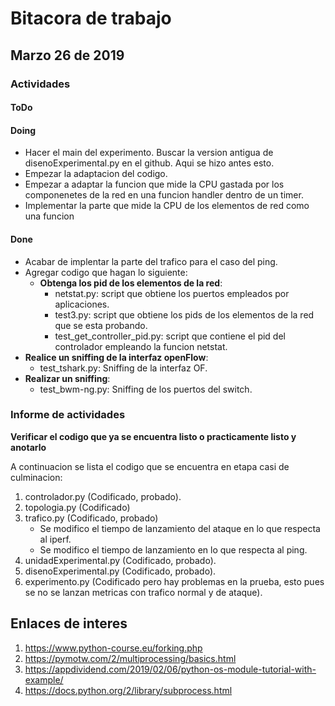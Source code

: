 # Bitacora de trabajo #

## Marzo 26 de 2019 ## 

### Actividades ###

#### ToDo ####
  
#### Doing ####

* Hacer el main del experimento. Buscar la version antigua de disenoExperimental.py en el github. Aqui se hizo antes esto.
* Empezar la adaptacion del codigo.
* Empezar a adaptar la funcion que mide la CPU gastada por los componenetes de la red en una funcion handler dentro de un timer.
* Implementar la parte que mide la CPU de los elementos de red como una funcion

  
#### Done ####
* Acabar de implentar la parte del trafico para el caso del ping.
* Agregar codigo que hagan lo siguiente:
  * **Obtenga los pid de los elementos de la red**: 
    * netstat.py: script que obtiene los puertos empleados por aplicaciones.
    * test3.py: script que obtiene los pids de los elementos de la red que se esta probando.
    * test_get_controller_pid.py: script que contiene el pid del controlador empleando la funcion netstat.
* **Realice un sniffing de la interfaz openFlow**: 
    * test_tshark.py: Sniffing de la interfaz OF.
* **Realizar un sniffing**:
    * test_bwm-ng.py: Sniffing de los puertos del switch.

### Informe de actividades ###

**Verificar el codigo que ya se encuentra listo o practicamente listo y anotarlo**

A continuacion se lista el codigo que se encuentra en etapa casi de culminacion:
1. controlador.py (Codificado, probado).
2. topologia.py (Codificado)
3. trafico.py (Codificado, probado)
   * Se modifico el tiempo de lanzamiento del ataque en lo que respecta al iperf.
   * Se modifico el tiempo de lanzamiento en lo que respecta al ping. 
4. unidadExperimental.py (Codificado, probado).
5. disenoExperimental.py (Codificado, probado). 
6. experimento.py (Codificado pero hay problemas en la prueba, esto pues se no se lanzan metricas con trafico normal y de ataque).

## Enlaces de interes ##
1. https://www.python-course.eu/forking.php
2. https://pymotw.com/2/multiprocessing/basics.html
3. https://appdividend.com/2019/02/06/python-os-module-tutorial-with-example/
4. https://docs.python.org/2/library/subprocess.html